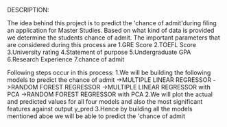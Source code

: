 DESCRIPTION:

The idea behind this project is to predict the 'chance of admit'during filing an application for Master Studies.
Based on what kind of data is provided we determine the students chance of admit.
The important parameters that are considered during this process are
1.GRE Score
2.TOEFL Score
3.University rating
4.Statement of purpose
5.Undergraduate GPA
6.Research Experience
7.chance of admit

Following steps occur in this process:
1.We will be building the following models to predict the chance of admit 
->MULTIPLE LINEAR REGRESSOR
->RANDOM FOREST REGRESSOR
->MULTIPLE LINEAR REGRESSOR with PCA
->RANDOM FOREST REGRESSOR with PCA
2.We will plot the actual and predicted values for all four models and also the most significant features against output y_pred
3.Hence by building all the models mentioned aboe we will be able to predict the 'chance of admit  
